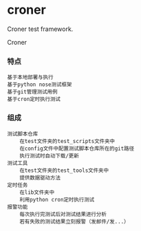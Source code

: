 # croner
Croner test framework.

Croner

### 特点
    基于本地部署与执行
    基于python nose测试框架
    基于git管理测试用例
    基于cron定时执行测试
### 组成
    测试脚本仓库
        在test文件夹的test_scripts文件夹中
        在config文件中配置测试脚本仓库所在的git路径
        执行测试时自动下载/更新
    测试工具
        在test文件夹的test_tools文件夹中
        提供数据驱动方法
    定时任务
        在lib文件夹中
        利用python cron定时执行测试
    报警功能
        每次执行完测试后对测试结果进行分析
        若有失败的测试结果立刻报警（发邮件/发...）
